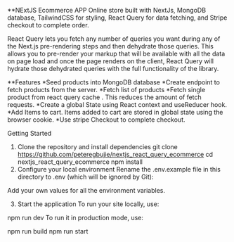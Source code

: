 \*\*NExtJS Ecommerce APP
Online store built with NextJs, MongoDB database, TailwindCSS for styling, React Query for data fetching, and Stripe checkout to complete order.

React Query lets you fetch any number of queries you want during any of the Next.js pre-rendering steps and then dehydrate those queries. This allows you to pre-render your markup that will be available with all the data on page load and once the page renders on the client, React Query will hydrate those dehydrated queries with the full functionality of the library.

\**Features
*Seed products into MongoDB database
*Create endpoint to fetch products from the server.
*Fetch list of products
*Fetch single product from react query cache . This reduces the amount of fetch requests.
*Create a global State using React context and useReducer hook.
*Add Items to cart. Items added to cart are stored in global state using the browser cookie.
*Use stripe Checkout to complete checkout.

Getting Started

1. Clone the repository and install dependencies
   git clone https://github.com/peteregbujie/nextjs_react_query_ecommerce
   cd nextjs_react_query_ecommerce
   npm install
2. Configure your local environment
   Rename the .env.example file in this directory to .env (which will be ignored by Git):

Add your own values for all the environment variables.

3. Start the application
   To run your site locally, use:

npm run dev
To run it in production mode, use:

npm run build
npm run start
